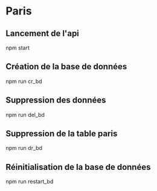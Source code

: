 # Paris

##  Lancement de l'api
npm start

## Création de la base de données
npm run cr_bd

## Suppression des données
npm run del_bd

## Suppression de la table paris
npm run dr_bd

## Réinitialisation de la base de données
npm run restart_bd

